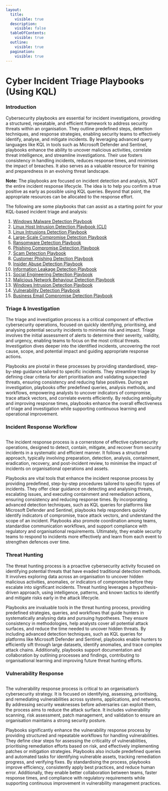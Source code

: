 ```yaml
---
layout:
  title:
    visible: true
  description:
    visible: false
  tableOfContents:
    visible: true
  outline:
    visible: true
  pagination:
    visible: true
---
```


# Cyber Incident Triage Playbooks (Using KQL)

### Introduction

Cybersecurity playbooks are essential for incident investigations, providing a structured, repeatable, and efficient framework to address security threats within an organisation. They outline predefined steps, detection techniques, and response strategies, enabling security teams to effectively identify, analyse, and mitigate incidents. By leveraging advanced query languages like KQL in tools such as Microsoft Defender and Sentinel, playbooks enhance the ability to uncover malicious activities, correlate threat intelligence, and streamline investigations. Their use fosters consistency in handling incidents, reduces response times, and minimises the impact of breaches. It also serves as a valuable resource for training and preparedness in an evolving threat landscape.

**Note:** The playbooks are focused on incident detection and analysis, NOT the entire incident response lifecycle. The idea is to help you confirm a true positive as early as possible using KQL queries. Beyond that point, the appropriate resources can be allocated to the response effort.

The following are some playbooks that can assist as a starting point for your KQL-based incident triage and analysis:

1. [Windows Malware Detection Playbook](windows-malware-detection-playbook.md)&#x20;
2. [Linux Host Intrusion Detection Playbook (CLI) ](linux-host-intrusion-detection-playbook-cli.md)
3. [Linux Intrusions Detection Playbook ](linux-intrusion-detection-playbook.md)
4. [Large-Scale Compromise Detection Playbook](large-scale-compromise-detection-playbook.md)&#x20;
5. [Ransomware Detection Playbook](ransomware-detection-playbook.md)&#x20;
6. [Phishing Compromise Detection Playbook ](phishing-email-compromise-detection-playbook.md)
7. [Scam Detection Playbook](scam-detection-playbook.md)
8. [Customer Phishing Detection Playbook](customer-phishing-detection-playbook.md)&#x20;
9. [Insider Abuse Detection Playbook ](insider-abuse-detection-playbook.md)
10. [Information Leakage Detection Playbook ](information-leakage-detection-playbook.md)
11. [Social Engineering Detection Playbook](social-engineering-detection-playbook.md)&#x20;
12. [Malicious Network Behaviour Detection Playbook ](malicious-network-behaviour-detection-playbook.md)
13. [Windows Intrusion Detection Playbook](windows-intrusion-detection-playbook.md)
14. [Vulnerability Detection Playbook](vulnerability-detection-playbook.md)
15. [Business Email Compromise Detection Playbook](business-email-compromise-detection-playbook.md)

### Triage & Investigation <a href="#id-1-triage-investigation" id="id-1-triage-investigation"></a>

The triage and investigation process is a critical component of effective cybersecurity operations, focused on quickly identifying, prioritising, and analysing potential security incidents to minimise risk and impact. Triage involves the initial assessment of alerts to determine their severity, validity, and urgency, enabling teams to focus on the most critical threats. Investigation dives deeper into the identified incidents, uncovering the root cause, scope, and potential impact and guiding appropriate response actions.

Playbooks are pivotal in these processes by providing standardised, step-by-step guidance tailored to specific incidents. They streamline triage by defining clear criteria for alert prioritisation and validating suspected threats, ensuring consistency and reducing false positives. During an investigation, playbooks offer predefined queries, analysis methods, and workflows, empowering analysts to uncover indicators of compromise, trace attack vectors, and correlate events efficiently. By reducing ambiguity and improving response times, playbooks enhance the overall effectiveness of triage and investigation while supporting continuous learning and operational improvement.

### Incident Response Workflow <a href="#id-2-incident-response" id="id-2-incident-response"></a>

<figure><img src="../../.gitbook/assets/image.png" alt=""><figcaption></figcaption></figure>

The incident response process is a cornerstone of effective cybersecurity operations, designed to detect, contain, mitigate, and recover from security incidents in a systematic and efficient manner. It follows a structured approach, typically involving preparation, detection, analysis, containment, eradication, recovery, and post-incident review, to minimise the impact of incidents on organisational operations and assets.

Playbooks are vital tools that enhance the incident response process by providing predefined, step-by-step procedures tailored to specific types of incidents. They offer clear guidance on detecting and analysing threats, escalating issues, and executing containment and remediation actions, ensuring consistency and reducing response times. By incorporating advanced detection techniques, such as KQL queries for platforms like Microsoft Defender and Sentinel, playbooks help responders quickly identify indicators of compromise, trace attack vectors, and understand the scope of an incident. Playbooks also promote coordination among teams, standardise communication workflows, and support compliance with regulatory and organisational requirements. Ultimately, they enable security teams to respond to incidents more effectively and learn from each event to strengthen defences over time.

### Threat Hunting

The threat hunting process is a proactive cybersecurity activity focused on identifying potential threats that have evaded traditional detection methods. It involves exploring data across an organisation to uncover hidden malicious activities, anomalies, or indicators of compromise before they escalate into significant incidents. Threat hunting leverages a hypothesis-driven approach, using intelligence, patterns, and known tactics to identify and mitigate risks early in the attack lifecycle.

Playbooks are invaluable tools in the threat hunting process, providing predefined strategies, queries, and workflows that guide hunters in systematically analysing data and pursuing hypotheses. They ensure consistency in methodologies, help analysts cover all potential attack surfaces, and reduce the time needed to uncover hidden threats. By including advanced detection techniques, such as KQL queries for platforms like Microsoft Defender and Sentinel, playbooks enable hunters to efficiently sift through large datasets, identify anomalies, and trace complex attack chains. Additionally, playbooks support documentation and collaboration by outlining processes and findings, contributing to organisational learning and improving future threat hunting efforts.

### Vulnerability Response <a href="#id-3-vulnerability-response" id="id-3-vulnerability-response"></a>

<figure><img src="../../.gitbook/assets/image (1).png" alt=""><figcaption></figcaption></figure>

The vulnerability response process is critical to an organisation’s cybersecurity strategy. It is focused on identifying, assessing, prioritising, and remediating vulnerabilities across systems, applications, and networks. By addressing security weaknesses before adversaries can exploit them, the process aims to reduce the attack surface. It includes vulnerability scanning, risk assessment, patch management, and validation to ensure an organisation maintains a strong security posture.

Playbooks significantly enhance the vulnerability response process by providing structured and repeatable workflows for handling vulnerabilities. They define clear steps for assessing the criticality of vulnerabilities, prioritising remediation efforts based on risk, and effectively implementing patches or mitigation strategies. Playbooks also include predefined queries and automated tasks for identifying vulnerable assets, tracking remediation progress, and verifying fixes. By standardising the process, playbooks improve efficiency, consistently apply best practices, and reduce human error. Additionally, they enable better collaboration between teams, faster response times, and compliance with regulatory requirements while supporting continuous improvement in vulnerability management practices.
